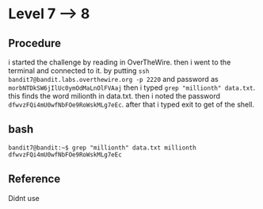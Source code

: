 # Level 7 --> 8

## Procedure
i started the challenge by reading in OverTheWire.
then i went to the terminal and connected to it.
by putting `ssh bandit7@bandit.labs.overthewire.org -p 2220` 
and password as `morbNTDkSW6jIlUc0ymOdMaLnOlFVAaj`
then i typed `grep "millionth" data.txt`.
this finds the word milionth in data.txt.
then i noted the password `dfwvzFQi4mU0wfNbFOe9RoWskMLg7eEc`.
after that i typed exit to get of the shell.


## bash
`bandit7@bandit:~$ grep "millionth" data.txt
millionth       dfwvzFQi4mU0wfNbFOe9RoWskMLg7eEc`

## Reference
Didnt use
